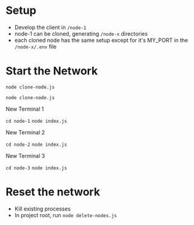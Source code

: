 # Setup

- Develop the client in `/node-1`
- node-1 can be cloned, generating `/node-x` directories
- each cloned node has the same setup except for it's MY_PORT in the `/node-x/.env` file


# Start the Network

`node clone-node.js`

`node clone-node.js`

New Terminal 1

`cd node-1`
`node index.js`

New Terminal 2

`cd node-2`
`node index.js`

New Terminal 3

`cd node-3`
`node index.js`

# Reset the network

- Kill existing processes
- In project root, run `node delete-nodes.js`
